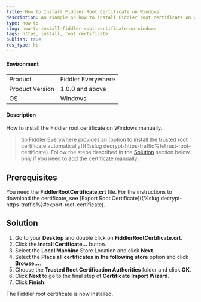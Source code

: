 ```yaml
---
title: How to Install Fiddler Root Certificate on Windows
description: An example on how to install Fiddler root certificate on Windows
type: how-to
slug: how-to-install-fiddler-root-certificate-on-windows
tags: https, install, root certificate
publish: true
res_type: kb
---
```


#### Environment

|   |   |
|---|---|
| Product  | Fiddler Everywhere  |
| Product Version | 1.0.0 and above  |
| OS | Windows |

#### Description

How to install the Fiddler root certificate on Windows manually.

>tip Fiddler Everywhere provides an [option to install the trusted root certificate automatically]({%slug decrypt-https-traffic%}#trust-root-certificate). Follow the steps described in the [Solution](#solution) section below only if you need to add the certificate manually.

## Prerequisites

You need the __FiddlerRootCertificate.crt__ file. For the instructions to download the certificate, see [Export Root Certificate]({%slug decrypt-https-traffic%}#export-root-certificate).

## Solution

1. Go to your __Desktop__ and double click on __FiddlerRootCertificate.crt__.
2. Click the __Install Certificate...__ button.
3. Select the __Local Machine__ Store Location and click __Next__.
4. Select the __Place all certificates in the following store__ option and click __Browse...__.
5. Choose the __Trusted Root Certification Authorities__ folder and click __OK__.
6. Click __Next__ to go to the final step of __Certificate Import Wizard__.
7. Click __Finish__.

The Fiddler root certificate is now installed.
